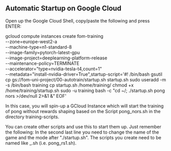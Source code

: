 ## Automatic Startup on Google Cloud
Open up the Google Cloud Shell, copy/paste the following and press ENTER:

gcloud compute instances create fom-training \
  --zone=europe-west2-a \
  --machine-type=n1-standard-8 \
  --image-family=pytorch-latest-gpu \
  --image-project=deeplearning-platform-release \
  --maintenance-policy=TERMINATE \
  --accelerator="type=nvidia-tesla-t4,count=1" \
  --metadata="install-nvidia-driver=True",startup-script='#! /bin/bash
gsutil cp gs://fom-uni-project/00-autotrain/startup.sh startup.sh
sudo useradd -m -s /bin/bash training
cp startup.sh /home/training/
chmod +x /home/training/startup.sh
sudo -u training bash -c "cd ~/; ./startup.sh pong nors >/dev/null 2>&1 &"
EOF'

In this case, you will spin-up a GCloud Instance which will start the training 
of pong without rewards shaping based on the Script pong_nors.sh in the directory
training-scripts.

You can create other scripts and use this to start them up. Just remember the following:
In the second last line you need to change the name of the game and the mode after "./startup.sh".
The scripts you create need to be named like <game>_<mode>.sh (i.e. pong_rs1.sh).